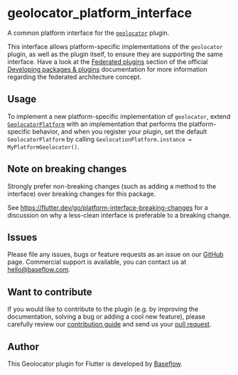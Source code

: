 # geolocator_platform_interface

A common platform interface for the [`geolocator`][1] plugin.

This interface allows platform-specific implementations of the `geolocator`
plugin, as well as the plugin itself, to ensure they are supporting the
same interface. Have a look at the [Federated plugins](https://flutter.dev/docs/development/packages-and-plugins/developing-packages#federated-plugins) 
section of the official [Developing packages & plugins](https://flutter.dev/docs/development/packages-and-plugins/developing-packages) 
documentation for more information regarding the federated architecture concept. 

## Usage

To implement a new platform-specific implementation of `geolocator`, extend
[`GeolocatorPlatform`][2] with an implementation that performs the
platform-specific behavior, and when you register your plugin, set the default
`GeolocatorPlatform` by calling
`GeolocationPlatform.instance = MyPlatformGeolocator()`.

## Note on breaking changes

Strongly prefer non-breaking changes (such as adding a method to the interface)
over breaking changes for this package.

See https://flutter.dev/go/platform-interface-breaking-changes for a discussion
on why a less-clean interface is preferable to a breaking change.

## Issues

Please file any issues, bugs or feature requests as an issue on our [GitHub](https://github.com/Baseflow/flutter-geolocator/issues) page. Commercial support is available, you can contact us at <hello@baseflow.com>.

## Want to contribute

If you would like to contribute to the plugin (e.g. by improving the documentation, solving a bug or adding a cool new feature), please carefully review our [contribution guide](../CONTRIBUTING.md) and send us your [pull request](https://github.com/Baseflow/flutter-geolocator/pulls).

## Author

This Geolocator plugin for Flutter is developed by [Baseflow](https://baseflow.com).

[1]: ../geolocator
[2]: lib/geolocator_platform_interface.dart